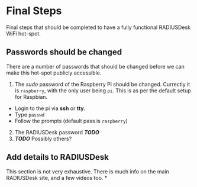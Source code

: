 # Final Steps
Final steps that should be completed to have a fully functional RADIUSDesk WiFi hot-spot.

## Passwords should be changed
There are a number of passwords that should be changed before we can make this hot-spot publicly accessible.

1. The *sudo* password of the Raspberry Pi should be changed. Currectly it is `raspberry`, with the only user being `pi`. This is as per the default setup for Raspbian.
  * Login to the pi via __ssh__ or __tty__.
  * Type `passwd`
  * Follow the prompts (default pass is `raspberry`)
2. The RADIUSDesk password __*TODO*__
3. __*TODO*__ Possibly others?

## Add details to RADIUSDesk
This section is not very exhaustive. There is much info on the main RADIUSDesk site, and a few videos too.
  * 
